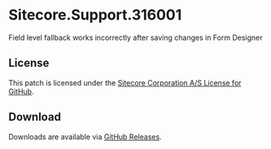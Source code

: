# Sitecore.Support.316001
Field level fallback works incorrectly after saving changes in Form Designer

## License  
This patch is licensed under the [Sitecore Corporation A/S License for GitHub](https://github.com/sitecoresupport/Sitecore.Support.316001/blob/master/LICENSE).  

## Download  
Downloads are available via [GitHub Releases](https://github.com/sitecoresupport/Sitecore.Support.316001/releases).  
